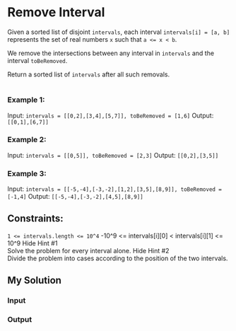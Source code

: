 # Remove Interval

Given a sorted list of disjoint `intervals`, each interval `intervals[i] = [a, b]` represents the set of real numbers `x` such that `a <= x < b`.

We remove the intersections between any interval in `intervals` and the interval `toBeRemoved`.

Return a sorted list of `intervals` after all such removals.

 #

### Example 1:

Input: `intervals = [[0,2],[3,4],[5,7]], toBeRemoved = [1,6]`
Output: `[[0,1],[6,7]]`
### Example 2:
Input: `intervals = [[0,5]], toBeRemoved = [2,3]`
Output: `[[0,2],[3,5]]`
### Example 3:

Input: `intervals = [[-5,-4],[-3,-2],[1,2],[3,5],[8,9]], toBeRemoved = [-1,4]`
Output: `[[-5,-4],[-3,-2],[4,5],[8,9]]`
 

## Constraints:

`1 <= intervals.length <= 10^4`
-10^9 <= intervals[i][0] < intervals[i][1] <= 10^9
   Hide Hint #1  
Solve the problem for every interval alone.
   Hide Hint #2  
Divide the problem into cases according to the position of the two intervals.

## My Solution

### Input

### Output
